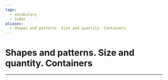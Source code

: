 ```yaml
---
tags:
  - vocabulary
  - index
aliases:
  - Shapes and patterns. Size and quantity. Containers
---
```

# Shapes and patterns. Size and quantity. Containers
---
